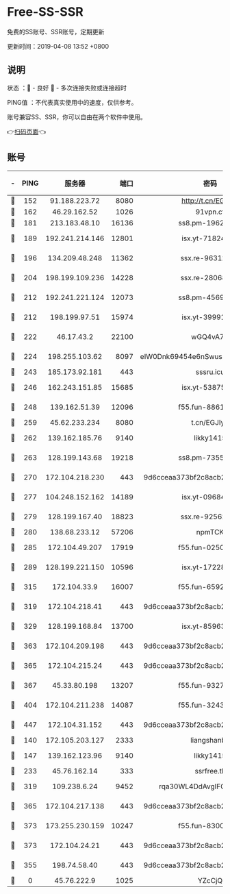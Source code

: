 # Free-SS-SSR

免费的SS账号、SSR账号，定期更新

更新时间：2019-04-08 13:52 +0800

## 说明

状态     ：🙂 - 良好 🙁 - 多次连接失败或连接超时

PING值   ：不代表真实使用中的速度，仅供参考。

账号兼容SS、SSR，你可以自由在两个软件中使用。

👉[扫码页面](https://liesauer.github.io/Free-SS-SSR/)👈

## 账号

|-|PING|服务器|端口|密码|加密方式|区域|
|:----:|:----:|:-----:|-----:|:----:|:----:|:----:|
|🙂|152|91.188.223.72|8080|http://t.cn/EGJIyrl|rc4-md5|RU|
|🙂|162|46.29.162.52|1026|91vpn.cf|rc4-md5|RU|
|🙂|181|213.183.48.10|16136|ss8.pm-19627789|rc4-md5|RU|
|🙂|189|192.241.214.146|12801|isx.yt-71824298|aes-256-cfb|US|
|🙂|196|134.209.48.248|11362|ssx.re-96312869|aes-256-cfb|US|
|🙂|204|198.199.109.236|14228|ssx.re-28068094|aes-256-cfb|US|
|🙂|212|192.241.221.124|12073|ss8.pm-45691802|aes-256-cfb|US|
|🙂|212|198.199.97.51|15974|isx.yt-39991423|aes-256-cfb|US|
|🙂|222|46.17.43.2|22100|wGQ4vA7D|aes-256-gcm|RU|
|🙂|224|198.255.103.62|8097|eIW0Dnk69454e6nSwuspv9DmS201tQ0D|aes-256-cfb|US|
|🙂|243|185.173.92.181|443|sssru.icu|rc4-md5|RU|
|🙂|246|162.243.151.85|15685|isx.yt-53875045|aes-256-cfb|US|
|🙂|248|139.162.51.39|12096|f55.fun-88617667|aes-256-cfb|SG|
|🙂|259|45.62.233.234|8080|t.cn/EGJIyrl|rc4-md5|CA|
|🙂|262|139.162.185.76|9140|likky1415|aes-256-cfb|DE|
|🙂|263|128.199.143.68|19218|ss8.pm-73559472|aes-256-cfb|SG|
|🙂|270|172.104.218.230|443|9d6cceaa373bf2c8acb22e60b6a58be6|aes-256-cfb|US|
|🙂|277|104.248.152.162|14189|isx.yt-09684732|aes-256-cfb|SG|
|🙂|279|128.199.167.40|18823|ssx.re-92562343|aes-256-cfb|SG|
|🙂|280|138.68.233.12|57206|npmTCK|rc4-md5|US|
|🙂|285|172.104.49.207|17919|f55.fun-02500708|aes-256-cfb|SG|
|🙂|289|128.199.221.150|10596|isx.yt-17228760|aes-256-cfb|SG|
|🙂|315|172.104.33.9|16007|f55.fun-65922710|aes-256-cfb|SG|
|🙂|319|172.104.218.41|443|9d6cceaa373bf2c8acb22e60b6a58be6|aes-256-cfb|US|
|🙂|329|128.199.168.84|13700|isx.yt-85963683|aes-256-cfb|SG|
|🙂|363|172.104.209.198|443|9d6cceaa373bf2c8acb22e60b6a58be6|aes-256-cfb|US|
|🙂|365|172.104.215.24|443|9d6cceaa373bf2c8acb22e60b6a58be6|aes-256-cfb|US|
|🙂|367|45.33.80.198|13207|f55.fun-93270323|aes-256-cfb|US|
|🙂|404|172.104.211.238|14087|f55.fun-32438458|aes-256-cfb|US|
|🙂|447|172.104.31.152|443|9d6cceaa373bf2c8acb22e60b6a58be6|aes-256-cfb|US|
|🙂|140|172.105.203.127|2333|liangshanbo|chacha20|JP|
|🙂|147|139.162.123.96|9140|likky1415|aes-256-cfb|JP|
|🙂|233|45.76.162.14|333|ssrfree.tk|rc4|SG|
|🙂|319|109.238.6.24|9452|rqa30WL4DdAvgIFG6Fs3znzTa|aes-256-cfb|FR|
|🙂|365|172.104.217.138|443|9d6cceaa373bf2c8acb22e60b6a58be6|aes-256-cfb|US|
|🙂|373|173.255.230.159|10247|f55.fun-83008054|aes-256-cfb|US|
|🙂|373|172.104.24.21|443|9d6cceaa373bf2c8acb22e60b6a58be6|aes-256-cfb|US|
|🙁|355|198.74.58.40|443|9d6cceaa373bf2c8acb22e60b6a58be6|aes-256-cfb|US|
|🙁|0|45.76.222.9|1025|YZcCjQ|rc4-md5|JP|
